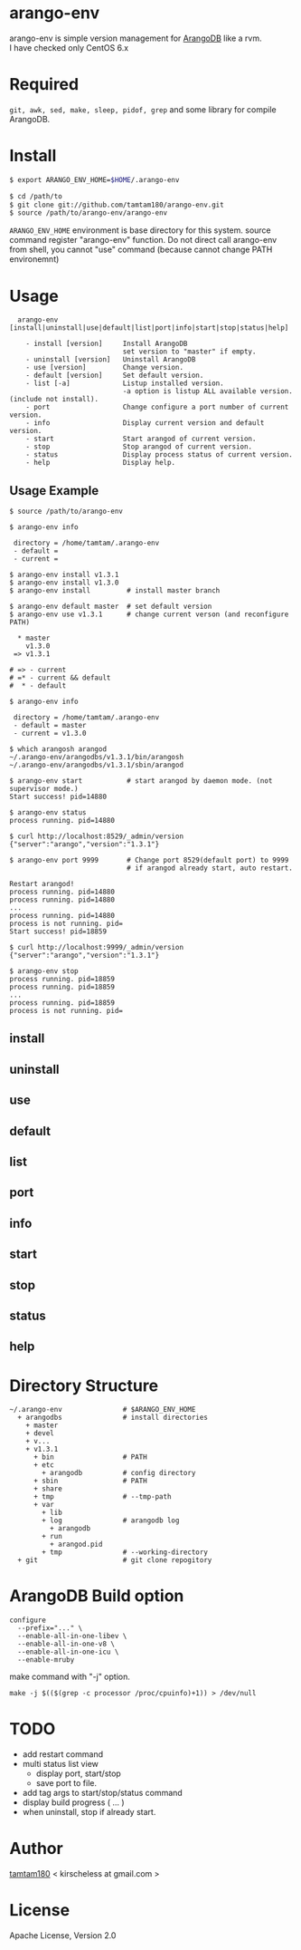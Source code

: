 
# arango-env #

arango-env is simple version management for [ArangoDB](https://github.com/triAGENS/ArangoDB/) like a rvm.  
I have checked only CentOS 6.x

# Required #

`git, awk, sed, make, sleep, pidof, grep` and some library for compile ArangoDB.

# Install #

```bash
$ export ARANGO_ENV_HOME=$HOME/.arango-env

$ cd /path/to
$ git clone git://github.com/tamtam180/arango-env.git
$ source /path/to/arango-env/arango-env
```

`ARANGO_ENV_HOME` environment is base directory for this system.
source command register "arango-env" function.
Do not direct call arango-env from shell, you cannot "use" command (because cannot change PATH environemnt)

# Usage #

```
  arango-env [install|uninstall|use|default|list|port|info|start|stop|status|help]

    - install [version]     Install ArangoDB
                            set version to "master" if empty.
    - uninstall [version]   Uninstall ArangoDB
    - use [version]         Change version.
    - default [version]     Set default version.
    - list [-a]             Listup installed version.
                            -a option is listup ALL available version. (include not install).
    - port                  Change configure a port number of current version.
    - info                  Display current version and default version.
    - start                 Start arangod of current version.
    - stop                  Stop arangod of current version.
    - status                Display process status of current version.
    - help                  Display help.
```

## Usage Example ##

```
$ source /path/to/arango-env

$ arango-env info

 directory = /home/tamtam/.arango-env
 - default = 
 - current = 

$ arango-env install v1.3.1
$ arango-env install v1.3.0
$ arango-env install         # install master branch

$ arango-env default master  # set default version
$ arango-env use v1.3.1      # change current verson (and reconfigure PATH)

  * master
    v1.3.0
 => v1.3.1

# => - current
# =* - current && default
#  * - default

$ arango-env info

 directory = /home/tamtam/.arango-env
 - default = master
 - current = v1.3.0

$ which arangosh arangod
~/.arango-env/arangodbs/v1.3.1/bin/arangosh
~/.arango-env/arangodbs/v1.3.1/sbin/arangod

$ arango-env start           # start arangod by daemon mode. (not supervisor mode.)
Start success! pid=14880

$ arango-env status
process running. pid=14880

$ curl http://localhost:8529/_admin/version
{"server":"arango","version":"1.3.1"}

$ arango-env port 9999       # Change port 8529(default port) to 9999
                             # if arangod already start, auto restart.

Restart arangod!
process running. pid=14880
process running. pid=14880
...
process running. pid=14880
process is not running. pid=
Start success! pid=18859

$ curl http://localhost:9999/_admin/version
{"server":"arango","version":"1.3.1"}

$ arango-env stop
process running. pid=18859
process running. pid=18859
...
process running. pid=18859
process is not running. pid=
```

## install ##
## uninstall ##
## use ##
## default ##
## list ##
## port ##
## info ##
## start ##
## stop ##
## status ##
## help ##


# Directory Structure #

```
~/.arango-env               # $ARANGO_ENV_HOME
  + arangodbs               # install directories
    + master
    + devel
    + v...
    + v1.3.1
      + bin                 # PATH
      + etc
        + arangodb          # config directory
      + sbin                # PATH
      + share
      + tmp                 # --tmp-path
      + var
        + lib
        + log               # arangodb log
          + arangodb
        + run
          + arangod.pid
        + tmp               # --working-directory
  + git                     # git clone repogitory
```

# ArangoDB Build option #

```
configure
  --prefix="..." \
  --enable-all-in-one-libev \
  --enable-all-in-one-v8 \
  --enable-all-in-one-icu \
  --enable-mruby
```

make command with "-j" option.

```
make -j $(($(grep -c processor /proc/cpuinfo)+1)) > /dev/null
```

# TODO #

* add restart command
* multi status list view
    * display port, start/stop
    * save port to file.
* add tag args to start/stop/status command
* display build progress ( ... )
* when uninstall, stop if already start.

# Author #

[tamtam180](https://twitter.com/tamtam180) < kirscheless at gmail.com >

# License #

Apache License, Version 2.0


